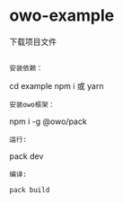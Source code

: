 # owo-example

下载项目文件
```

安装依赖：
```
cd example
npm i 或 yarn
```
安装owo框架：
```
npm i -g @owo/pack
```
运行:
```
pack dev
```
编译:

pack build
